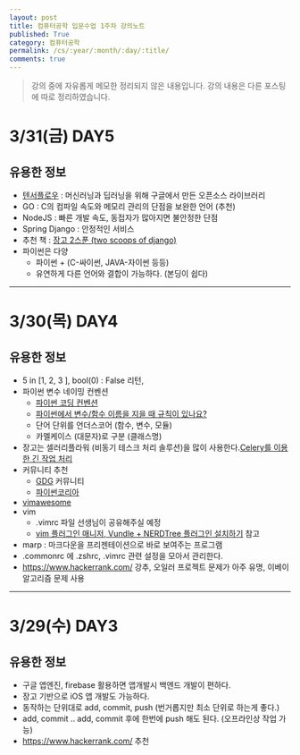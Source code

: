 ```yaml
---
layout: post
title: 컴퓨터공학 입문수업 1주차 강의노트
published: True
category: 컴퓨터공학
permalink: /cs/:year/:month/:day/:title/
comments: true
---
```

> 강의 중에 자유롭게 메모한 정리되지 않은 내용입니다.
강의 내용은 다른 포스팅에 따로 정리하였습니다.

# 3/31(금) DAY5

## 유용한 정보
- [텐서플로우](https://gist.github.com/haje01/202ac276bace4b25dd3f) : 머신러닝과 딥러닝을 위해 구글에서 만든 오픈소스 라이브러리
- GO : C의 컴파일 속도와 메모리 관리의 단점을 보완한 언어 (추천)
- NodeJS : 빠른 개발 속도, 동접자가 많아지면 불안정한 단점
- Spring Django : 안정적인 서비스
- 추천 책 : [장고 2스푼 (two scoops of django)](https://kyobobook.co.kr/product/detailViewKor.laf?mallGb=KOR&ejkGb=KOR&barcode=9788966261840)
- 파이썬은 다양
  - 파이썬 + (C-싸이썬, JAVA-자이썬 등등)
  - 유연하게 다른 언어와 결합이 가능하다. (본딩이 쉽다)

---

# 3/30(목) DAY4
## 유용한 정보
- 5 in [1, 2, 3 ], bool(0) : False 리턴,  
- 파이썬 변수 네이밍 컨벤션
  - [파이썬 코딩 컨벤션](https://spoqa.github.io/2012/08/03/about-python-coding-convention.html)
  - [파이썬에서 변수/함수 이름을 지을 때 규칙이 있나요?](http://hashcode.co.kr/questions/489/%ED%8C%8C%EC%9D%B4%EC%8D%AC%EC%97%90%EC%84%9C-%EB%B3%80%EC%88%98%ED%95%A8%EC%88%98-%EC%9D%B4%EB%A6%84%EC%9D%84-%EC%A7%80%EC%9D%84-%EB%95%8C-%EA%B7%9C%EC%B9%99%EC%9D%B4-%EC%9E%88%EB%82%98%EC%9A%94)
  - 단어 단위를 언더스코어 (함수, 변수, 모듈)
  - 카멜케이스 (대문자)로 구분 (클래스명)
- 장고는 셀러리플라워 (비동기 테스크 처리 솔루션)을 많이 사용한다.[Celery를 이용한 긴 작업 처리](https://spoqa.github.io/2012/05/29/distribute-task-with-celery.html)
- 커뮤니티 추천
  - [GDG](https://www.facebook.com/gdgkorea/) 커뮤니티
  - [파이썬코리아](https://www.facebook.com/groups/pythonkorea/?fref=ts)
- [vimawesome](http://vimawesome.com/)
- vim
  - .vimrc 파일 선생님이 공유해주실 예정
  - [vim 플러그인 매니저, Vundle + NERDTree 플러그인 설치하기](https://dobest.io/install-vundle-and-nerdtree/) 참고
- marp : 마크다운을 프리젠테이션으로 바로 보여주는 프로그램
- .commonrc 에 .zshrc, .vimrc 관련 설정을 모아서 관리한다.
- <https://www.hackerrank.com/> 강추, 오일러 프로젝트 문제가 아주 유명, 이베이 알고리즘 문제 사용


---

# 3/29(수) DAY3
## 유용한 정보
- 구글 앱엔진, firebase 활용하면 앱개발시 백엔드 개발이 편하다.
- 장고 기반으로 iOS 앱 개발도 가능하다.
- 동작하는 단위대로 add, commit, push (번거롭지만 최소 단위로 하는게 좋다.)
- add, commit .. add, commit  후에 한번에 push 해도 된다. (오프라인상 작업 가능)
- <https://www.hackerrank.com/> 추천

